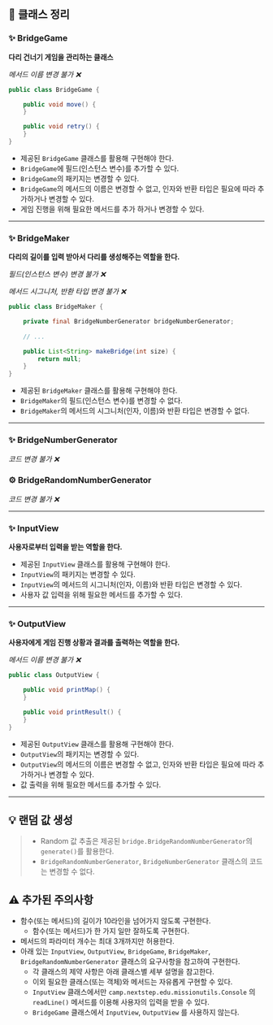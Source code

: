 ## 🚀 클래스 정리

### ✨ BridgeGame

**다리 건너기 게임을 관리하는 클래스**

_메서드 이름 변경 불가 ❌_

```java
public class BridgeGame {

    public void move() {
    }

    public void retry() {
    }
}
```

- 제공된 `BridgeGame` 클래스를 활용해 구현해야 한다.
- `BridgeGame`에 필드(인스턴스 변수)를 추가할 수 있다.
- `BridgeGame`의 패키지는 변경할 수 있다.
- `BridgeGame`의 메서드의 이름은 변경할 수 없고, 인자와 반환 타입은 필요에 따라 추가하거나 변경할 수 있다.
- 게임 진행을 위해 필요한 메서드를 추가 하거나 변경할 수 있다.

---

### ✨ BridgeMaker

**다리의 길이를 입력 받아서 다리를 생성해주는 역할을 한다.**

_필드(인스턴스 변수) 변경 불가 ❌_

_메서드 시그니처, 반환 타입 변경 불가 ❌_

```java
public class BridgeMaker {

    private final BridgeNumberGenerator bridgeNumberGenerator;
    
    // ...

    public List<String> makeBridge(int size) {
        return null;
    }
}
```

- 제공된 `BridgeMaker` 클래스를 활용해 구현해야 한다.
- `BridgeMaker`의 필드(인스턴스 변수)를 변경할 수 없다.
- `BridgeMaker`의 메서드의 시그니처(인자, 이름)와 반환 타입은 변경할 수 없다.

---

### ✨ BridgeNumberGenerator

_코드 변경 불가 ❌_



### ⚙️ BridgeRandomNumberGenerator

_코드 변경 불가 ❌_

---

### ✨ InputView

**사용자로부터 입력을 받는 역할을 한다.**

- 제공된 `InputView` 클래스를 활용해 구현해야 한다.
- `InputView`의 패키지는 변경할 수 있다.
- `InputView`의 메서드의 시그니처(인자, 이름)와 반환 타입은 변경할 수 있다.
- 사용자 값 입력을 위해 필요한 메서드를 추가할 수 있다.

---

### ✨ OutputView

**사용자에게 게임 진행 상황과 결과를 출력하는 역할을 한다.**

_메서드 이름 변경 불가 ❌_

```java
public class OutputView {

    public void printMap() {
    }

    public void printResult() {
    }
}
```

- 제공된 `OutputView` 클래스를 활용해 구현해야 한다.
- `OutputView`의 패키지는 변경할 수 있다.
- `OutputView`의 메서드의 이름은 변경할 수 없고, 인자와 반환 타입은 필요에 따라 추가하거나 변경할 수 있다.
- 값 출력을 위해 필요한 메서드를 추가할 수 있다.

---

## 💡 랜덤 값 생성

> - Random 값 추출은 제공된 `bridge.BridgeRandomNumberGenerator`의 `generate()`를 활용한다.
> - `BridgeRandomNumberGenerator`, `BridgeNumberGenerator` 클래스의 코드는 변경할 수 없다.

## ⚠️ 추가된 주의사항

- 함수(또는 메서드)의 길이가 10라인을 넘어가지 않도록 구현한다.
    - 함수(또는 메서드)가 한 가지 일만 잘하도록 구현한다.
- 메서드의 파라미터 개수는 최대 3개까지만 허용한다.
- 아래 있는 `InputView`, `OutputView`, `BridgeGame`, `BridgeMaker`, `BridgeRandomNumberGenerator` 클래스의 요구사항을 참고하여 구현한다.
    - 각 클래스의 제약 사항은 아래 클래스별 세부 설명을 참고한다.
    - 이외 필요한 클래스(또는 객체)와 메서드는 자유롭게 구현할 수 있다.
    - `InputView` 클래스에서만 `camp.nextstep.edu.missionutils.Console` 의 `readLine()` 메서드를 이용해 사용자의 입력을 받을 수 있다.
    - `BridgeGame` 클래스에서 `InputView`, `OutputView` 를 사용하지 않는다.